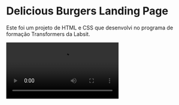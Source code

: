 <h1>Delicious Burgers Landing Page</h1>

Este foi um projeto de HTML e CSS que desenvolvi no programa de formação Transformers da Labsit.

   <video src="./videos/dbvideo.mp4"></video>
